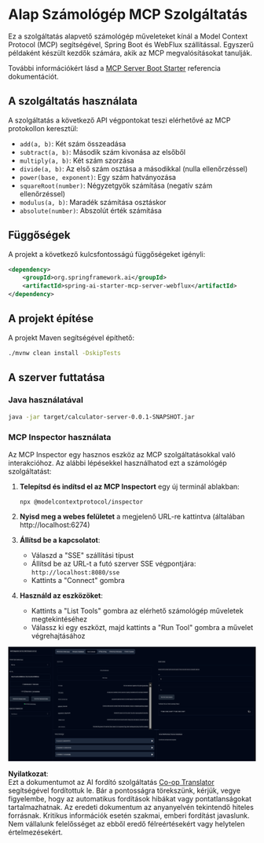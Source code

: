 <!--
CO_OP_TRANSLATOR_METADATA:
{
  "original_hash": "ed9cab32cc67c12d8969b407aa47100a",
  "translation_date": "2025-06-11T09:35:26+00:00",
  "source_file": "03-GettingStarted/01-first-server/solution/java/README.md",
  "language_code": "hu"
}
-->
# Alap Számológép MCP Szolgáltatás

Ez a szolgáltatás alapvető számológép műveleteket kínál a Model Context Protocol (MCP) segítségével, Spring Boot és WebFlux szállítással. Egyszerű példaként készült kezdők számára, akik az MCP megvalósításokat tanulják.

További információkért lásd a [MCP Server Boot Starter](https://docs.spring.io/spring-ai/reference/api/mcp/mcp-server-boot-starter-docs.html) referencia dokumentációt.

## A szolgáltatás használata

A szolgáltatás a következő API végpontokat teszi elérhetővé az MCP protokollon keresztül:

- `add(a, b)`: Két szám összeadása
- `subtract(a, b)`: Második szám kivonása az elsőből
- `multiply(a, b)`: Két szám szorzása
- `divide(a, b)`: Az első szám osztása a másodikkal (nulla ellenőrzéssel)
- `power(base, exponent)`: Egy szám hatványozása
- `squareRoot(number)`: Négyzetgyök számítása (negatív szám ellenőrzéssel)
- `modulus(a, b)`: Maradék számítása osztáskor
- `absolute(number)`: Abszolút érték számítása

## Függőségek

A projekt a következő kulcsfontosságú függőségeket igényli:

```xml
<dependency>
    <groupId>org.springframework.ai</groupId>
    <artifactId>spring-ai-starter-mcp-server-webflux</artifactId>
</dependency>
```

## A projekt építése

A projekt Maven segítségével építhető:

```bash
./mvnw clean install -DskipTests
```

## A szerver futtatása

### Java használatával

```bash
java -jar target/calculator-server-0.0.1-SNAPSHOT.jar
```

### MCP Inspector használata

Az MCP Inspector egy hasznos eszköz az MCP szolgáltatásokkal való interakcióhoz. Az alábbi lépésekkel használhatod ezt a számológép szolgáltatást:

1. **Telepítsd és indítsd el az MCP Inspectort** egy új terminál ablakban:  
   ```bash
   npx @modelcontextprotocol/inspector
   ```

2. **Nyisd meg a webes felületet** a megjelenő URL-re kattintva (általában http://localhost:6274)

3. **Állítsd be a kapcsolatot**:  
   - Válaszd a "SSE" szállítási típust  
   - Állítsd be az URL-t a futó szerver SSE végpontjára: `http://localhost:8080/sse`  
   - Kattints a "Connect" gombra

4. **Használd az eszközöket**:  
   - Kattints a "List Tools" gombra az elérhető számológép műveletek megtekintéséhez  
   - Válassz ki egy eszközt, majd kattints a "Run Tool" gombra a művelet végrehajtásához

![MCP Inspector Screenshot](../../../../../../translated_images/tool.40e180a7b0d0fe2067cf96435532b01f63f7f8619d6b0132355a04b426b669ac.hu.png)

**Nyilatkozat**:  
Ezt a dokumentumot az AI fordító szolgáltatás [Co-op Translator](https://github.com/Azure/co-op-translator) segítségével fordítottuk le. Bár a pontosságra törekszünk, kérjük, vegye figyelembe, hogy az automatikus fordítások hibákat vagy pontatlanságokat tartalmazhatnak. Az eredeti dokumentum az anyanyelvén tekintendő hiteles forrásnak. Kritikus információk esetén szakmai, emberi fordítást javaslunk. Nem vállalunk felelősséget az ebből eredő félreértésekért vagy helytelen értelmezésekért.